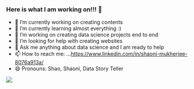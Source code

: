 ### Here is what I am working on!!! 👋

- 🔭 I’m currently working on creating contents
- 🌱 I’m currently learning almost everything :)
- 👯 I’m working on creating data science projects end to end 
- 🤔 I’m looking for help with creating websites 
- 💬 Ask me anything about data science and I am ready to help
- 📫 How to reach me: ...https://www.linkedin.com/in/shaoni-mukherjee-8076a913a/
- 😄 Pronouns: Shao, Shaoni, Data Story Teller

<img src="https://github-readme-stats.vercel.app/api?username=ShaoniMukherjee&&show_icons=true&title_color=ffffff&icon_color=bb2acf&text_color=daf7dc&bg_color=151515">

